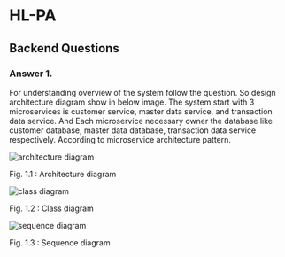 # HL-PA

## Backend Questions
### Answer 1.
   For understanding overview of the system follow the question. So design architecture diagram show in below image. The system start with 3 microservices is customer service, master data service, and transaction data service. And Each microservice necessary owner the database like customer database, master data database, transaction data service 
respectively. According to microservice architecture pattern.


![architecture diagram](https://res.cloudinary.com/dmdxfjunb/image/upload/v1720244389/HLAB-Architecture_Diagram_oopsbw.jpg)

Fig. 1.1 : Architecture diagram



![class diagram](https://res.cloudinary.com/dmdxfjunb/image/upload/v1720244482/HLAB-Class_Diagram_nkw46w.jpg)

Fig. 1.2 : Class diagram


![sequence diagram](https://res.cloudinary.com/dmdxfjunb/image/upload/v1720244488/Untitled_19_sylyvk.png)

Fig. 1.3 : Sequence diagram




   

